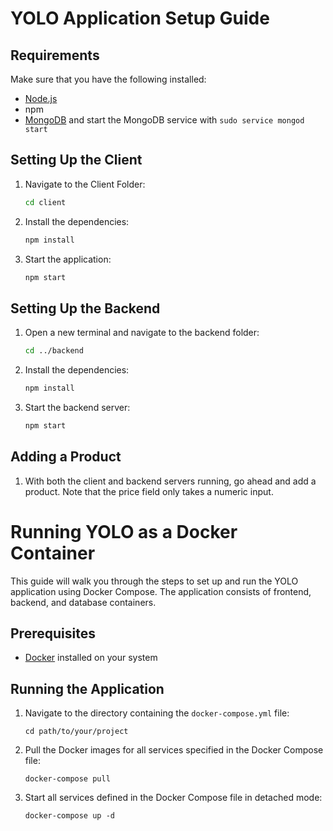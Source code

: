 # YOLO Application Setup Guide

## Requirements
Make sure that you have the following installed:
- [Node.js](https://www.digitalocean.com/community/tutorials/how-to-install-node-js-on-ubuntu-18-04) 
- npm 
- [MongoDB](https://docs.mongodb.com/manual/tutorial/install-mongodb-on-ubuntu/) and start the MongoDB service with `sudo service mongod start`

## Setting Up the Client
1. Navigate to the Client Folder: 
    ```bash
    cd client
    ```
2. Install the dependencies: 
    ```bash
    npm install
    ```
3. Start the application:
    ```bash
    npm start
    ```

## Setting Up the Backend
1. Open a new terminal and navigate to the backend folder:
    ```bash
    cd ../backend
    ```
2. Install the dependencies:
    ```bash
    npm install
    ```
3. Start the backend server:
    ```bash
    npm start
    ```

## Adding a Product
1. With both the client and backend servers running, go ahead and add a product. Note that the price field only takes a numeric input.

# Running YOLO as a Docker Container
This guide will walk you through the steps to set up and run the YOLO application using Docker Compose. The application consists of frontend, backend, and database containers.

## Prerequisites
- [Docker](https://docs.docker.com/get-docker/) installed on your system

## Running the Application
1. Navigate to the directory containing the `docker-compose.yml` file:
    ```shell
    cd path/to/your/project
    ```
2. Pull the Docker images for all services specified in the Docker Compose file:
    ```shell
    docker-compose pull
    ```
3. Start all services defined in the Docker Compose file in detached mode:
    ```shell
    docker-compose up -d
    ```